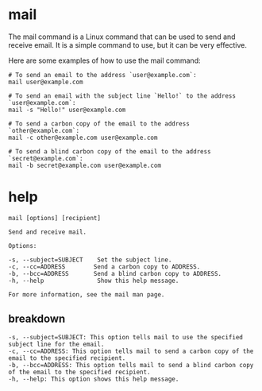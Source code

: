 # mail

The mail command is a Linux command that can be used to send and receive email. It is a simple command to use, but it can be very effective.

Here are some examples of how to use the mail command:


```
# To send an email to the address `user@example.com`:
mail user@example.com

# To send an email with the subject line `Hello!` to the address `user@example.com`:
mail -s "Hello!" user@example.com

# To send a carbon copy of the email to the address `other@example.com`:
mail -c other@example.com user@example.com

# To send a blind carbon copy of the email to the address `secret@example.com`:
mail -b secret@example.com user@example.com
```
# help 

```
mail [options] [recipient]

Send and receive mail.

Options:

-s, --subject=SUBJECT    Set the subject line.
-c, --cc=ADDRESS        Send a carbon copy to ADDRESS.
-b, --bcc=ADDRESS       Send a blind carbon copy to ADDRESS.
-h, --help               Show this help message.

For more information, see the mail man page.
```
## breakdown

```
-s, --subject=SUBJECT: This option tells mail to use the specified subject line for the email.
-c, --cc=ADDRESS: This option tells mail to send a carbon copy of the email to the specified recipient.
-b, --bcc=ADDRESS: This option tells mail to send a blind carbon copy of the email to the specified recipient.
-h, --help: This option shows this help message.
```
